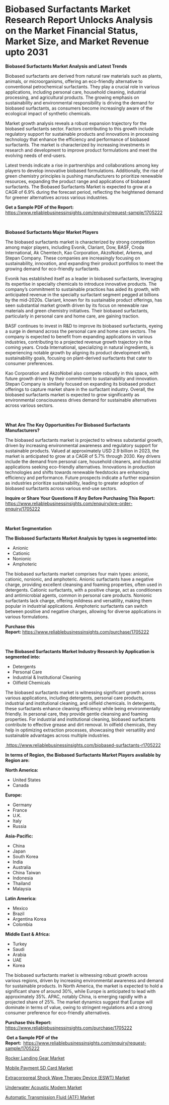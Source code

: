 <p><h1>Biobased Surfactants Market Research Report Unlocks Analysis on the Market Financial Status, Market Size, and Market Revenue upto 2031</h1></p><p><strong>Biobased Surfactants Market Analysis and Latest Trends</strong></p>
<p><p>Biobased surfactants are derived from natural raw materials such as plants, animals, or microorganisms, offering an eco-friendly alternative to conventional petrochemical surfactants. They play a crucial role in various applications, including personal care, household cleaning, industrial processing, and agricultural products. The growing emphasis on sustainability and environmental responsibility is driving the demand for biobased surfactants, as consumers become increasingly aware of the ecological impact of synthetic chemicals.</p><p>Market growth analysis reveals a robust expansion trajectory for the biobased surfactants sector. Factors contributing to this growth include regulatory support for sustainable products and innovations in processing technology that enhance the efficiency and performance of biobased surfactants. The market is characterized by increasing investments in research and development to improve product formulations and meet the evolving needs of end-users.</p><p>Latest trends indicate a rise in partnerships and collaborations among key players to develop innovative biobased formulations. Additionally, the rise of green chemistry principles is pushing manufacturers to prioritize renewable resources, expanding the product range and applications of biobased surfactants. The Biobased Surfactants Market is expected to grow at a CAGR of 6.9% during the forecast period, reflecting the heightened demand for greener alternatives across various industries.</p></p>
<p><strong>Get a Sample PDF of the Report:&nbsp;</strong> <a href="https://www.reliablebusinessinsights.com/enquiry/request-sample/1705222?utm_campaign=1571&utm_medium=2&utm_source=Github&utm_content=ia&utm_term=21102024&utm_id=biobased-surfactants">https://www.reliablebusinessinsights.com/enquiry/request-sample/1705222</a></p>
<p>&nbsp;</p>
<p><strong>Biobased Surfactants Major Market Players</strong></p>
<p><p>The biobased surfactants market is characterized by strong competition among major players, including Evonik, Clariant, Dow, BASF, Croda International, Ak Chemtech, Kao Corporation, AkzoNobel, Arkema, and Stepan Company. These companies are increasingly focusing on sustainability, innovation, and expanding their product portfolios to meet the growing demand for eco-friendly surfactants.</p><p>Evonik has established itself as a leader in biobased surfactants, leveraging its expertise in specialty chemicals to introduce innovative products. The company’s commitment to sustainable practices has aided its growth, with anticipated revenue in the specialty surfactant segment pegged at billions by the mid-2020s. Clariant, known for its sustainable product offerings, has seen substantial market growth driven by its focus on renewable raw materials and green chemistry initiatives. Their biobased surfactants, particularly in personal care and home care, are gaining traction.</p><p>BASF continues to invest in R&D to improve its biobased surfactants, eyeing a surge in demand across the personal care and home care sectors. The company is expected to benefit from expanding applications in various industries, contributing to a projected revenue growth trajectory in the coming years. Croda International, specializing in natural ingredients, is experiencing notable growth by aligning its product development with sustainability goals, focusing on plant-derived surfactants that cater to consumer preferences.</p><p>Kao Corporation and AkzoNobel also compete robustly in this space, with future growth driven by their commitment to sustainability and innovation. Stepan Company is similarly focused on expanding its biobased product offerings to capture market share in the surfactant industry. Overall, the biobased surfactants market is expected to grow significantly as environmental consciousness drives demand for sustainable alternatives across various sectors.</p></p>
<p>&nbsp;</p>
<p><strong>What Are The Key Opportunities For Biobased Surfactants Manufacturers?</strong></p>
<p><p>The biobased surfactants market is projected to witness substantial growth, driven by increasing environmental awareness and regulatory support for sustainable products. Valued at approximately USD 2.9 billion in 2023, the market is anticipated to grow at a CAGR of 5.7% through 2030. Key drivers include the demand from personal care, household cleaners, and industrial applications seeking eco-friendly alternatives. Innovations in production technologies and shifts towards renewable feedstocks are enhancing efficiency and performance. Future prospects indicate a further expansion as industries prioritize sustainability, leading to greater adoption of biobased surfactants across various end-use sectors.</p></p>
<p><strong>Inquire or Share Your Questions If Any Before Purchasing This Report:</strong> <a href="https://www.reliablebusinessinsights.com/enquiry/pre-order-enquiry/1705222?utm_campaign=1571&utm_medium=2&utm_source=Github&utm_content=ia&utm_term=21102024&utm_id=biobased-surfactants">https://www.reliablebusinessinsights.com/enquiry/pre-order-enquiry/1705222</a></p>
<p>&nbsp;</p>
<p><strong>Market Segmentation</strong></p>
<p><strong>The Biobased Surfactants Market Analysis by types is segmented into:</strong></p>
<p><ul><li>Anionic</li><li>Cationic</li><li>Nonionic</li><li>Amphoteric</li></ul></p>
<p><p>The biobased surfactants market comprises four main types: anionic, cationic, nonionic, and amphoteric. Anionic surfactants have a negative charge, providing excellent cleansing and foaming properties, often used in detergents. Cationic surfactants, with a positive charge, act as conditioners and antimicrobial agents, common in personal care products. Nonionic surfactants lack charge, offering mildness and versatility, making them popular in industrial applications. Amphoteric surfactants can switch between positive and negative charges, allowing for diverse applications in various formulations.</p></p>
<p><strong>Purchase this Report:&nbsp;</strong><a href="https://www.reliablebusinessinsights.com/purchase/1705222?utm_campaign=1571&utm_medium=2&utm_source=Github&utm_content=ia&utm_term=21102024&utm_id=biobased-surfactants">https://www.reliablebusinessinsights.com/purchase/1705222</a></p>
<p>&nbsp;</p>
<p><strong>The Biobased Surfactants Market Industry Research by Application is segmented into:</strong></p>
<p><ul><li>Detergents</li><li>Personal Care</li><li>Industrial & Institutional Cleaning</li><li>Oilfield Chemicals</li></ul></p>
<p><p>The biobased surfactants market is witnessing significant growth across various applications, including detergents, personal care products, industrial and institutional cleaning, and oilfield chemicals. In detergents, these surfactants enhance cleaning efficiency while being environmentally friendly. In personal care, they provide gentle cleansing and foaming properties. For industrial and institutional cleaning, biobased surfactants contribute to effective grease and dirt removal. In oilfield chemicals, they help in optimizing extraction processes, showcasing their versatility and sustainable advantages across multiple industries.</p></p>
<p><a href="https://www.reliablebusinessinsights.com/biobased-surfactants-r1705222?utm_campaign=1571&utm_medium=2&utm_source=Github&utm_content=ia&utm_term=21102024&utm_id=biobased-surfactants">&nbsp;https://www.reliablebusinessinsights.com/biobased-surfactants-r1705222</a></p>
<p><strong>In terms of Region, the Biobased Surfactants Market Players available by Region are:</strong></p>
<p>
    <p> <strong> North America: </strong>
        <ul>
            <li>United States</li>
            <li>Canada</li>
        </ul>
        </p> 
    <p> <strong> Europe: </strong>
        <ul>
            <li>Germany</li>
            <li>France</li>
            <li>U.K.</li>
            <li>Italy</li>
            <li>Russia</li>
        </ul>
        </p> 
    <p> <strong> Asia-Pacific: </strong>
        <ul>
            <li>China</li>
            <li>Japan</li>
            <li>South Korea</li>
            <li>India</li>
            <li>Australia</li>
            <li>China Taiwan</li>
            <li>Indonesia</li>
            <li>Thailand</li>
            <li>Malaysia</li>
        </ul>
        </p> 
    <p> <strong> Latin America: </strong>
        <ul>
            <li>Mexico</li>
            <li>Brazil</li>
            <li>Argentina Korea</li>
            <li>Colombia</li>
        </ul>
        </p> 
    <p> <strong> Middle East & Africa: </strong>
        <ul>
            <li>Turkey</li>
            <li>Saudi</li>
            <li>Arabia</li>
            <li>UAE</li>
            <li>Korea</li>
        </ul>
    </p>
    </p>
<p><p>The biobased surfactants market is witnessing robust growth across various regions, driven by increasing environmental awareness and demand for sustainable products. In North America, the market is expected to hold a significant share of around 30%, while Europe is anticipated to lead with approximately 35%. APAC, notably China, is emerging rapidly with a projected share of 25%. The market dynamics suggest that Europe will dominate in terms of value, owing to stringent regulations and a strong consumer preference for eco-friendly alternatives.</p></p>
<p><strong>Purchase this Report: </strong><a href="https://www.reliablebusinessinsights.com/purchase/1705222?utm_campaign=1571&utm_medium=2&utm_source=Github&utm_content=ia&utm_term=21102024&utm_id=biobased-surfactants">https://www.reliablebusinessinsights.com/purchase/1705222</a></p>
<p>&nbsp;<strong>Get a Sample PDF of the Report:&nbsp;&nbsp;</strong><a href="https://www.reliablebusinessinsights.com/enquiry/request-sample/1705222?utm_campaign=1571&utm_medium=2&utm_source=Github&utm_content=ia&utm_term=21102024&utm_id=biobased-surfactants">https://www.reliablebusinessinsights.com/enquiry/request-sample/1705222</a></p>
<p><strong></strong></p>
<p><p><a href="https://www.linkedin.com/pulse/global-perspectives-rocker-landing-gear-market-trends-challenges-75z2f?utm_campaign=1571&utm_medium=2&utm_source=Github&utm_content=ia&utm_term=21102024&utm_id=biobased-surfactants">Rocker Landing Gear Market</a></p><p><a href="https://www.linkedin.com/pulse/mobile-payment-sd-card-market-maturity-analysis-regional-6nnlf?utm_campaign=1571&utm_medium=2&utm_source=Github&utm_content=ia&utm_term=21102024&utm_id=biobased-surfactants">Mobile Payment SD Card Market</a></p><p><a href="https://www.linkedin.com/pulse/sustainability-trends-extracorporeal-shock-wave-therapy-device-kzxef?utm_campaign=1571&utm_medium=2&utm_source=Github&utm_content=ia&utm_term=21102024&utm_id=biobased-surfactants">Extracorporeal Shock Wave Therapy Device (ESWT) Market</a></p><p><a href="https://github.com/hgf64gh/Market-Research-Report-List-1/blob/main/underwater-acoustic-modem-market.md?utm_campaign=1571&utm_medium=2&utm_source=Github&utm_content=ia&utm_term=21102024&utm_id=biobased-surfactants">Underwater Acoustic Modem Market</a></p><p><a href="https://www.linkedin.com/pulse/automatic-transmission-fluid-atf-market-overview-forecast-1b8jf?utm_campaign=1571&utm_medium=2&utm_source=Github&utm_content=ia&utm_term=21102024&utm_id=biobased-surfactants">Automatic Transmission Fluid (ATF) Market</a></p></p>